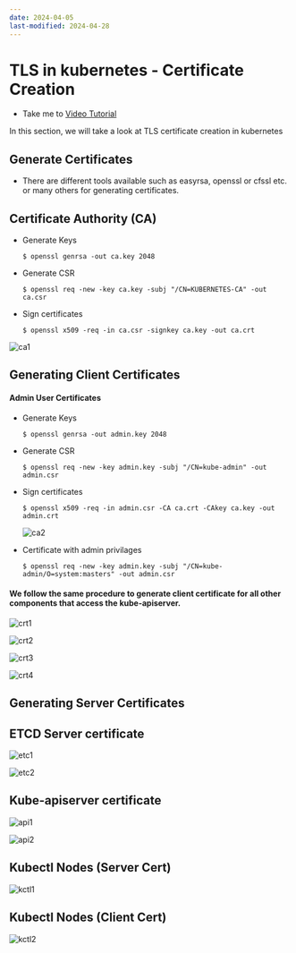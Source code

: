 ```yaml
---
date: 2024-04-05
last-modified: 2024-04-28
---
```

# TLS in kubernetes - Certificate Creation
  - Take me to [Video Tutorial](https://kodekloud.com/topic/tls-in-kubernetes-certificate-creation/)
  
In this section, we will take a look at TLS certificate creation in kubernetes

## Generate Certificates
- There are different tools available such as easyrsa, openssl or cfssl etc. or many others for generating certificates.

## Certificate Authority (CA)

- Generate Keys
  ```
  $ openssl genrsa -out ca.key 2048
  ```
- Generate CSR
  ```
  $ openssl req -new -key ca.key -subj "/CN=KUBERNETES-CA" -out ca.csr
  ```
- Sign certificates
  ```
  $ openssl x509 -req -in ca.csr -signkey ca.key -out ca.crt
  ```
 
 ![ca1](ca1.PNG)
 
## Generating Client Certificates

#### Admin User Certificates

- Generate Keys
  ```
  $ openssl genrsa -out admin.key 2048
  ```
- Generate CSR
  ```
  $ openssl req -new -key admin.key -subj "/CN=kube-admin" -out admin.csr
  ```
- Sign certificates
  ```
  $ openssl x509 -req -in admin.csr -CA ca.crt -CAkey ca.key -out admin.crt
  ```
  
  ![ca2](ca2.PNG)
  
- Certificate with admin privilages
  ```
  $ openssl req -new -key admin.key -subj "/CN=kube-admin/O=system:masters" -out admin.csr
  ```
  
#### We follow the same procedure to generate client certificate for all other components that access the kube-apiserver.

  ![crt1](crt1.PNG)
  
  ![crt2](crt2.PNG)
  
  ![crt3](crt3.PNG)
   
  ![crt4](crt4.PNG)
  
## Generating Server Certificates

## ETCD Server certificate

  ![etc1](etc1.PNG)
  
  ![etc2](etc2.PNG)
  
## Kube-apiserver certificate

  ![api1](api1.PNG)
  
  ![api2](api2.PNG)
  
## Kubectl Nodes (Server Cert)

   ![kctl1](kctl1.PNG)
   
## Kubectl Nodes (Client Cert)

   ![kctl2](kctl2.PNG)
   
   
   
  
  

  

  


  
  
  
  
 
